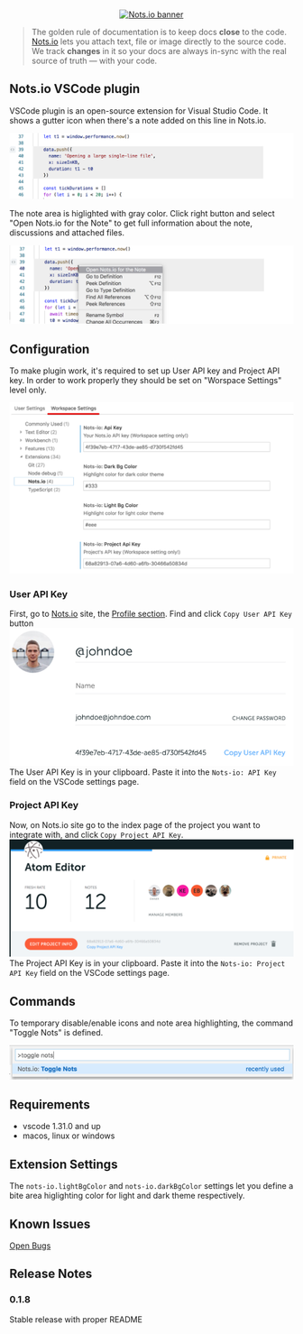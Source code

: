 <p align="center">
  <br />
  <a title="Learn more about Nots.io" href="https://nots.io"><img src="https://github.com/notsio/vscode/raw/master/images/Nots-banner.png" srcset
="https://github.com/notsio/vscode/raw/master/images/Nots-banner.png, https://raw.githubusercontent.com/notsio/vscode/master/images/Nots-banner@2x.png 2x" alt="Nots.io banner" style="max-width:100%"/></a>
</p>

> The golden rule of documentation is to keep docs **close** to the code. [Nots.io](https://nots.io) lets you attach text, file or image directly to the source code. We track **changes** in it so your docs are always in-sync with the real source of truth — with your code.


## Nots.io VSCode plugin

VSCode plugin is an open-source extension for Visual Studio Code. It shows a gutter icon when there's a note added on this line in Nots.io.

![Nots.io plugin integration screenshot](images/screenshot1.png "Plugin integration screenshot")

The note area is higlighted with gray color. Click right button and select "Open Nots.io for the Note" to get full information about the note, discussions and attached files.

![Nots.io plugin context menu](images/screenshot2.png "Nots.io plugin context menu")

## Configuration

To make plugin work, it's required to set up User API key and Project API key. In order to work properly they should be set on "Worspace Settings" level only.

![Nots.io plugin settings panel](images/screenshot3.png "Nots.io plugin settings panel")

### User API Key

First, go to [Nots.io](https://nots.io/login) site, the [Profile section](https://app.nots.io/settings/profile). 
Find and click `Copy User API Key` button ![User API Key screenshot](images/screenshot10.png "User API Key screenshot")
The User API Key is in your clipboard. Paste it into the `Nots-io: API Key` field on the VSCode settings page.


### Project API Key

Now, on Nots.io site go to the index page of the project you want to integrate with, and click `Copy Project API Key`. 
![Project API Key screenshot](images/screenshot11.png "Project API Key screenshot")
The Project API Key is in your clipboard.
Paste it into the `Nots-io: Project API Key` field on the VSCode settings page.

## Commands

To temporary disable/enable icons and note area highlighting, the command "Toggle Nots" is defined.

![Nots.io command setion](images/screenshot4.png "Nots.io command setion")


## Requirements

* vscode 1.31.0 and up
* macos, linux or windows

## Extension Settings

The `nots-io.lightBgColor` and `nots-io.darkBgColor` settings let you define a bite area higlighting color for light and dark theme respectively.

## Known Issues

[Open Bugs](https://github.com/notsio/vscode/issues)

## Release Notes

### 0.1.8
Stable release with proper README